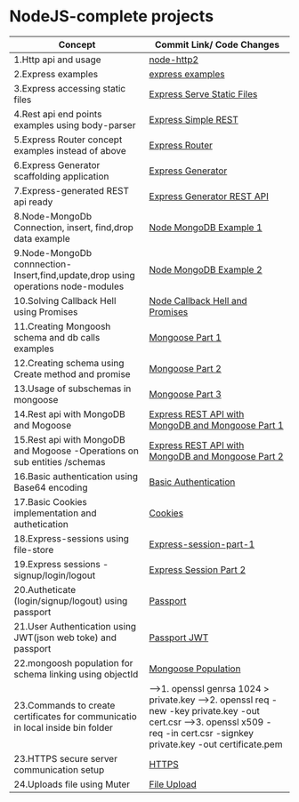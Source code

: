 

# NodeJS-complete projects  






Concept  | Commit Link/ Code Changes
-------- | -----
1.Http api and usage  | [node-http2](https://github.com/akhileshappala/NodeJS-project/commit/1c89645d5aaa0ccf1316ade631b0c17436168b23)
2.Express examples  | [express examples](https://github.com/akhileshappala/NodeJS-project/commit/cb6be52fdbaa8d1dc6865a857734045e972f255c)
3.Express accessing static files | [Express Serve Static Files](https://github.com/akhileshappala/NodeJS-project/commit/18fbb3eb41f90ad48870f1384064fc15c280d83e)
4.Rest api end points examples using body-parser |[Express Simple REST](https://github.com/akhileshappala/NodeJS-project/commit/e776fec22e7451789c6de02c89def7725815c512)
5.Express Router concept examples instead of above | [Express Router](https://github.com/akhileshappala/NodeJS-project/commit/20fd502b871c30178b4d40d9d6c8e3e77ce4f049)
6.Express Generator scaffolding application | [Express Generator](https://github.com/akhileshappala/NodeJS-project/commit/801deceb2677d95d190c6c8b61cdb105e08ee792)
7.Express-generated REST api ready | [Express Generator REST API](https://github.com/akhileshappala/NodeJS-project/commit/4aabcf99cca3ab4c4d66cf3e275e9cd41717c322)
8.Node-MongoDb Connection, insert, find,drop data example | [Node MongoDB Example 1](https://github.com/akhileshappala/NodeJS-project/commit/9873fdb5c301cb39f12f76990194bf7b39d57e37)
9.Node-MongoDb connnection- Insert,find,update,drop using operations node-modules| [Node MongoDB Example 2](https://github.com/akhileshappala/NodeJS-project/commit/8fa8945351048c73795c32353b193466f7fd261d)
10.Solving Callback Hell using Promises | [Node Callback Hell and Promises](https://github.com/akhileshappala/NodeJS-project/commit/0fb239404138cc54df35a673deae435d518ac7b3)
11.Creating Mongoosh schema and db calls examples| [Mongoose Part 1](https://github.com/akhileshappala/NodeJS-MongoDb-project/commit/d7fd9326c56f65492364090f0e0089feeb09290f)
12.Creating schema using Create method and promise | [Mongoose Part 2](https://github.com/akhileshappala/NodeJS-MongoDb-project/commit/f90616dd160948db37be5acc2dc613491bbd3db2)
13.Usage of subschemas in mongoose| [Mongoose Part 3](https://github.com/akhileshappala/NodeJS-MongoDb-project/commit/ba61c012a21c82e6f33d082458d5c353070eac43)
14.Rest api with MongoDB and Mogoose | [Express REST API with MongoDB and Mongoose Part 1](https://github.com/akhileshappala/NodeJS-MongoDb-project/commit/8707b096689712f2346715a53144099d232e2f80)
15.Rest api with MongoDB and Mogoose -Operations on sub entities /schemas| [Express REST API with MongoDB and Mongoose Part 2](https://github.com/akhileshappala/NodeJS-MongoDb-project/commit/29913bb299dddc1d835491c2dc47e6ab69df3420)
16.Basic authentication using Base64 encoding| [Basic Authentication](https://github.com/akhileshappala/NodeJS-MongoDb-project/commit/bac69c5afa1417bdcc23496936166eb09ce5a607)
17.Basic Cookies implementation and authetication|[Cookies](https://github.com/akhileshappala/NodeJS-MongoDb-project/commit/e62cebf8775c7716cce2ce4cd152257156a73531)
18.Express-sessions using file-store|[Express-session-part-1](https://github.com/akhileshappala/NodeJS-MongoDb-project/commit/9bd39f8bdaaaed5c5f069cfc89ad6f28fb7d6b65)
19.Express sessions - signup/login/logout|[Express Session Part 2](https://github.com/akhileshappala/NodeJS-MongoDb-project/commit/c22d014585de5c71a2d341678c570c7583b09bae)
20.Autheticate (login/signup/logout) using passport|[Passport](https://github.com/akhileshappala/NodeJS-MongoDb-project/commit/47277c203a332937ff7c7af149c7d178006daa9f)
21.User Authentication using JWT(json web toke) and passport |[Passport JWT](https://github.com/akhileshappala/NodeJS-MongoDb-project/commit/954b38b727a1256ab8f8cab2a97191f07862fa12)
22.mongoosh population for schema linking using objectId|[Mongoose Population](https://github.com/akhileshappala/NodeJS-MongoDb-project/commit/54fdd2bf85357b65780758e2c69da63b55d5e2e2)
23.Commands to create certificates for communicatio in local inside bin folder |-->1. openssl genrsa 1024 > private.key  -->2. openssl req -new -key private.key -out cert.csr    -->3. openssl x509 -req -in cert.csr -signkey private.key -out certificate.pem
23.HTTPS secure server communication setup | [HTTPS](https://github.com/akhileshappala/NodeJS-MongoDb-project/commit/9de0c10ae5a5c25c5583cbb78edffd70d242d219)
24.Uploads file using Muter | [File Upload](https://github.com/akhileshappala/NodeJS-MongoDb-project/commit/3d20473471f5da67ff20fe7b04b03e19c4a3ec9e)

